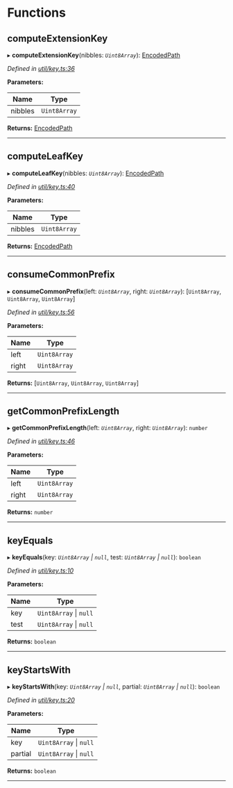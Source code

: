 

# Functions

<a id="computeextensionkey"></a>

##  computeExtensionKey

▸ **computeExtensionKey**(nibbles: *`Uint8Array`*): [EncodedPath](_types_.md#encodedpath)

*Defined in [util/key.ts:36](https://github.com/polkadot-js/common/blob/830c98d/packages/trie-db/src/util/key.ts#L36)*

**Parameters:**

| Name | Type |
| ------ | ------ |
| nibbles | `Uint8Array` |

**Returns:** [EncodedPath](_types_.md#encodedpath)

___
<a id="computeleafkey"></a>

##  computeLeafKey

▸ **computeLeafKey**(nibbles: *`Uint8Array`*): [EncodedPath](_types_.md#encodedpath)

*Defined in [util/key.ts:40](https://github.com/polkadot-js/common/blob/830c98d/packages/trie-db/src/util/key.ts#L40)*

**Parameters:**

| Name | Type |
| ------ | ------ |
| nibbles | `Uint8Array` |

**Returns:** [EncodedPath](_types_.md#encodedpath)

___
<a id="consumecommonprefix"></a>

##  consumeCommonPrefix

▸ **consumeCommonPrefix**(left: *`Uint8Array`*, right: *`Uint8Array`*): [`Uint8Array`, `Uint8Array`, `Uint8Array`]

*Defined in [util/key.ts:56](https://github.com/polkadot-js/common/blob/830c98d/packages/trie-db/src/util/key.ts#L56)*

**Parameters:**

| Name | Type |
| ------ | ------ |
| left | `Uint8Array` |
| right | `Uint8Array` |

**Returns:** [`Uint8Array`, `Uint8Array`, `Uint8Array`]

___
<a id="getcommonprefixlength"></a>

##  getCommonPrefixLength

▸ **getCommonPrefixLength**(left: *`Uint8Array`*, right: *`Uint8Array`*): `number`

*Defined in [util/key.ts:46](https://github.com/polkadot-js/common/blob/830c98d/packages/trie-db/src/util/key.ts#L46)*

**Parameters:**

| Name | Type |
| ------ | ------ |
| left | `Uint8Array` |
| right | `Uint8Array` |

**Returns:** `number`

___
<a id="keyequals"></a>

##  keyEquals

▸ **keyEquals**(key: *`Uint8Array` \| `null`*, test: *`Uint8Array` \| `null`*): `boolean`

*Defined in [util/key.ts:10](https://github.com/polkadot-js/common/blob/830c98d/packages/trie-db/src/util/key.ts#L10)*

**Parameters:**

| Name | Type |
| ------ | ------ |
| key | `Uint8Array` \| `null` |
| test | `Uint8Array` \| `null` |

**Returns:** `boolean`

___
<a id="keystartswith"></a>

##  keyStartsWith

▸ **keyStartsWith**(key: *`Uint8Array` \| `null`*, partial: *`Uint8Array` \| `null`*): `boolean`

*Defined in [util/key.ts:20](https://github.com/polkadot-js/common/blob/830c98d/packages/trie-db/src/util/key.ts#L20)*

**Parameters:**

| Name | Type |
| ------ | ------ |
| key | `Uint8Array` \| `null` |
| partial | `Uint8Array` \| `null` |

**Returns:** `boolean`

___

